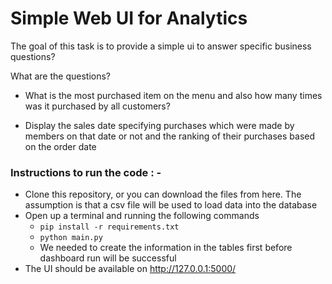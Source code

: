 # Simple Web UI for Analytics

The goal of this task is to provide a simple ui to answer specific business questions? 

What are the questions?

* What is the most purchased item on the menu and also how many times was it purchased by all
customers?
  
* Display the sales date specifying purchases which were made by members on that date or not and
the ranking of their purchases based on the order date
  
### Instructions to run the code : -

* Clone this repository, or you can download the files from here. 
  The assumption is that a csv file will be used to load data into the database
* Open up a terminal and running the following commands
    * `pip install -r requirements.txt`
    * `python main.py`
    * We needed to create the information in the tables first before dashboard run will be successful
* The UI should be available on http://127.0.0.1:5000/
